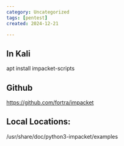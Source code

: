 ```yaml
---
category: Uncategorized
tags: [pentest]
created: 2024-12-21

---
```

## In Kali

apt install impacket-scripts

## Github

https://github.com/fortra/impacket

## Local Locations:

/usr/share/doc/python3-impacket/examples

